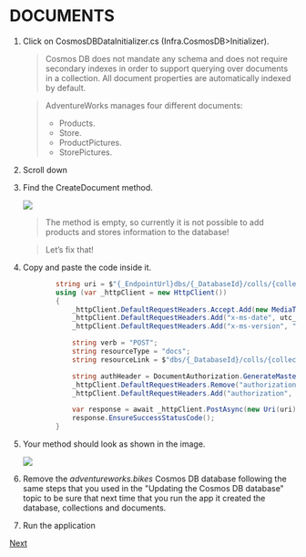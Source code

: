 # DOCUMENTS

1.	Click on CosmosDBDataInitializer.cs (Infra.CosmosDB>Initializer).	

    > Cosmos DB does not mandate any schema and does not require secondary indexes in order to support querying over documents in a collection. All document properties are automatically indexed by default.

    > AdventureWorks manages four different documents:
    > - Products.
    > - Store.
    > - ProductPictures.
    > - StorePictures.

1. Scroll down

1. Find the CreateDocument method.	

    ![](img/image28.jpg)

    > The method is empty, so currently it is not possible to add products and stores information to the database!

    > Let’s fix that!

1. Copy and paste the code inside it.

    ```csharp
            string uri = $"{_EndpointUrl}dbs/{_DatabaseId}/colls/{collectionName}/docs";
            using (var _httpClient = new HttpClient())
            {
                _httpClient.DefaultRequestHeaders.Accept.Add(new MediaTypeWithQualityHeaderValue("application/json"));
                _httpClient.DefaultRequestHeaders.Add("x-ms-date", utc_date);
                _httpClient.DefaultRequestHeaders.Add("x-ms-version", "2015-08-06");

                string verb = "POST";
                string resourceType = "docs";
                string resourceLink = $"dbs/{_DatabaseId}/colls/{collectionName}";

                string authHeader = DocumentAuthorization.GenerateMasterKeyAuthorizationSignature(verb, resourceLink, resourceType, _Key, "master", "1.0", utc_date);
                _httpClient.DefaultRequestHeaders.Remove("authorization");
                _httpClient.DefaultRequestHeaders.Add("authorization", authHeader);

                var response = await _httpClient.PostAsync(new Uri(uri), new StringContent(content, Encoding.UTF8, "application/json"));
                response.EnsureSuccessStatusCode();
            }	
    ```

1. Your method should look as shown in the image.

    ![](img/image29.jpg)

1.  Remove the *adventureworks.bikes* Cosmos DB database following the same steps that you used in the "Updating the Cosmos DB database" topic to be sure that next time that you run the app it created the database, collections and documents.

1. Run the application	

<a href="6.Query.md">Next</a>